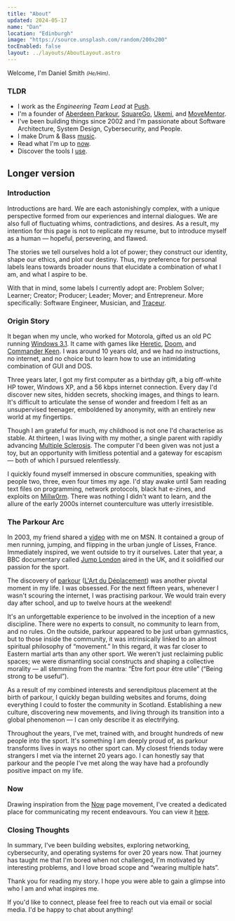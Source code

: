 ```yaml
---
title: "About"
updated: 2024-05-17
name: "Dan"
location: "Edinburgh"
image: "https://source.unsplash.com/random/200x200"
tocEnabled: false
layout: ../layouts/AboutLayout.astro
---
```


Welcome, I'm Daniel Smith <small><em>(He/Him)</em></small>.

### TLDR

- I work as the _Engineering Team Lead_ at [Push](https://pushentertainment.com/).
- I'm a founder of [Aberdeen Parkour](/projects/aberdeen-parkour), [SquareGo](/projects/squarego), [Ukemi](/projects/ukemi), and [MoveMentor](/projects/movementor).
- I've been building things since 2002 and I'm passionate about Software Architecture, System Design, Cybersecurity, and People.
- I make Drum & Bass [music](https://linktr.ee/omuxdnb).
- Read what I'm up to [now](/now).
- Discover the tools I [use](/uses).

## Longer version

### Introduction

Introductions are hard. We are each astonishingly complex, with a unique perspective formed from our experiences and internal dialogues. We are also full of fluctuating whims, contradictions, and desires. As a result, my intention for this page is not to replicate my resume, but to introduce myself as a human — hopeful, persevering, and flawed.

The stories we tell ourselves hold a lot of power; they construct our identity, shape our ethics, and plot our destiny. Thus, my preference for personal labels leans towards broader nouns that elucidate a combination of what I am, and what I aspire to be.

With that in mind, some labels I currently adopt are: Problem Solver; Learner; Creator; Producer; Leader; Mover; and Entrepreneur. More specifically: Software Engineer, Musician, and [Traceur](https://parkour.com/redefining-the-word-traceur-by-adam-dunlap/).

### Origin Story

It began when my uncle, who worked for Motorola, gifted us an old PC running [Windows 3.1](https://en.wikipedia.org/wiki/Windows_3.1). It came with games like [Heretic](https://www.retrogames.cz/play_496-DOS.php), [Doom](https://www.retrogames.cz/play_414-DOS.php), and [Commander Keen](https://www.retrogames.cz/play_471-DOS.php). I was around 10 years old, and we had no instructions, no internet, and no choice but to learn how to use an intimidating combination of GUI and DOS.

Three years later, I got my first computer as a birthday gift, a big off-white HP tower, Windows XP, and a 56 kbps internet connection. Every day I'd discover new sites, hidden secrets, shocking images, and things to learn. It's difficult to articulate the sense of wonder and freedom I felt as an unsupervised teenager, emboldened by anonymity, with an entirely new world at my fingertips.

Though I am grateful for much, my childhood is not one I'd characterise as stable. At thirteen, I was living with my mother, a single parent with rapidly advancing [Multiple Sclerosis](https://en.wikipedia.org/wiki/Multiple_sclerosis). The computer I'd been given was not just a toy, but an opportunity with limitless potential and a gateway for escapism — both of which I pursued relentlessly.

I quickly found myself immersed in obscure communities, speaking with people two, three, even four times my age. I'd stay awake until 5am reading text files on programming, network protocols, black hat e-zines, and exploits on [Millw0rm](https://github.com/KyteProject/mirror-milw0rm). There was nothing I didn't want to learn, and the allure of the early 2000s internet counterculture was utterly irresistible.

### The Parkour Arc

In 2003, my friend shared a [video](https://www.youtube.com/watch?v=OaVzjGOqQQY) with me on MSN. It contained a group of men running, jumping, and flipping in the urban jungle of Lisses, France. Immediately inspired, we went outside to try it ourselves. Later that year, a BBC documentary called [Jump London](https://en.wikipedia.org/wiki/Jump_London) aired in the UK, and it solidified our passion for the sport.

The discovery of [parkour](https://en.wikipedia.org/wiki/Parkour) ([L'Art du Déplacement](https://www.parkourways.com/history)) was another pivotal moment in my life. I was obsessed. For the next fifteen years, whenever I wasn't scouring the internet, I was practising parkour. We would train every day after school, and up to twelve hours at the weekend!

It's an unforgettable experience to be involved in the inception of a new discipline. There were no experts to consult, no community to learn from, and no rules. On the outside, parkour appeared to be just urban gymnastics, but to those inside the community, it was intrinsically linked to an almost spiritual philosophy of “movement.” In this regard, it was far closer to Eastern martial arts than any other sport. We weren't just reclaiming public spaces; we were dismantling social constructs and shaping a collective morality — all stemming from the mantra: “Être fort pour être utile” (“Being strong to be useful”).

As a result of my combined interests and serendipitous placement at the birth of parkour, I quickly began building websites and forums, doing everything I could to foster the community in Scotland. Establishing a new culture, discovering new movements, and living through its transition into a global phenomenon — I can only describe it as electrifying.

Throughout the years, I've met, trained with, and brought hundreds of new people into the sport. It's something I am deeply proud of, as parkour transforms lives in ways no other sport can. My closest friends today were strangers I met via the internet 20 years ago. I can honestly say that parkour and the people I've met along the way have had a profoundly positive impact on my life.

### Now

Drawing inspiration from the [Now](https://nownownow.com/about) page movement, I've created a dedicated place for communicating my recent endeavours. You can view it [here](/now).

### Closing Thoughts

In summary, I've been building websites, exploring networking, cybersecurity, and operating systems for over 20 years now. That journey has taught me that I'm bored when not challenged, I'm motivated by interesting problems, and I love broad scope and “wearing multiple hats”.

Thank you for reading my story. I hope you were able to gain a glimpse into who I am and what inspires me.

If you'd like to connect, please feel free to reach out via email or social media. I'd be happy to chat about anything!
